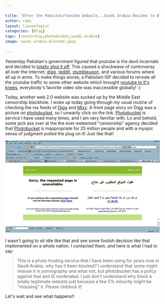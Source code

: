 ```yaml
---

title: "After the Pakistan/Youtube Debacle...Saudi Arabia Decides to Block Photobucket!"
author: rami
layout: linuxologist
categories: [Blog]
tags: [censorship,photobucket,saudi arabia]
image: saudi-arabia-blocked.jpeg

---
```


Yesterday Pakistan's government figured that youtube is the devil incarnate and decided to [totally shut it off](http://news.bbc.co.uk/2/hi/south_asia/7261727.stm "totally shut it off"). This caused a shockwave of controversy all over the Internet; [digg](http://digg.com/world_news/Pakistan_blocks_YouTube "digg"), [reddit](http://reddit.com/info/69thb/comments/ "reddit"), [stumbleupon](http://www.stumbleupon.com/url/news.bbc.co.uk/2/hi/south_asia/7261727.stm "stumbleupon"), and various forums where all up in arms. To make things worse, a Pakistani ISP decided to reroute all the youtube traffic to some other website which brought [youtube to it's knees](http://blog/s.zdnet.com/threatchaos/ "youtube to it's knees"), everybody's favorite video site was inaccessible globally! :(

Today, another web 2.0 website was sucked up by the Middle East censorship blackhole. I woke up today going through my usual routine of checking the rss feeds of [Digg](http://www.digg.com "Digg") and [Mixx](http://www.mixx.com "Mixx"). A front page story on Digg was a picture on [photobucket](http://www.photobucket.com "photobucket"), so I unwarily click on the link. [Photobucket](http://www.photobucket.com "Photobucket") is service I have used many times, and I am very familiar with. Lo and behold, some jack ass over at the the ever-esteemed "censorship" agency decided that [Photobucket](http://www.photobucket.com "Photobucket") is inappropriate for 25 million people and with a myopic sense of judgment pulled the plug on it! Just like that!

![Saudi Arabia blocks photobucket](/assets/images/content/blog/saudi-arabia-blocked.jpeg)

I wasn't going to sit idle like that and see some foolish decision like that implemented on a whole nation. I contacted them, and here is what I had to say:

> This is a photo hosting service that I have been using for years now in Saudi Arabia, why has it been blocked? I understand that some might misuse it in pornography and what not, but photobucket has a policy against that and IS moderated. I just don't understand why block a totally legitimate website just because a few 5% minority might be "misusing" it. Please Unblock it!

Let's wait and see what happens!!

